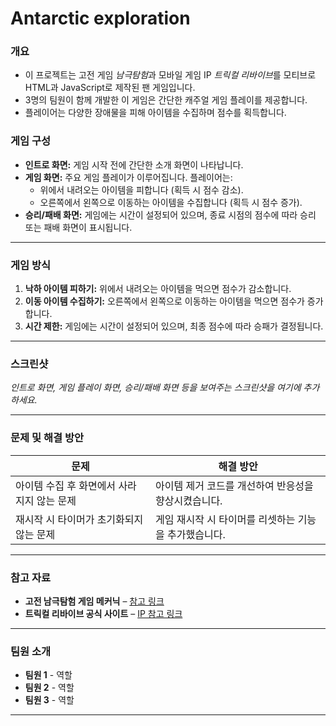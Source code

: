 # Antarctic exploration

### 개요
- 이 프로젝트는 고전 게임 *남극탐험*과 모바일 게임 IP *트릭컬 리바이브*를 모티브로 HTML과 JavaScript로 제작된 팬 게임입니다.
- 3명의 팀원이 함께 개발한 이 게임은 간단한 캐주얼 게임 플레이를 제공합니다.
- 플레이어는 다양한 장애물을 피해 아이템을 수집하며 점수를 획득합니다.

### 게임 구성
- **인트로 화면:** 게임 시작 전에 간단한 소개 화면이 나타납니다.
- **게임 화면:** 주요 게임 플레이가 이루어집니다. 플레이어는:
  - 위에서 내려오는 아이템을 피합니다 (획득 시 점수 감소).
  - 오른쪽에서 왼쪽으로 이동하는 아이템을 수집합니다 (획득 시 점수 증가).
- **승리/패배 화면:** 게임에는 시간이 설정되어 있으며, 종료 시점의 점수에 따라 승리 또는 패배 화면이 표시됩니다.

---

### 게임 방식
1. **낙하 아이템 피하기:** 위에서 내려오는 아이템을 먹으면 점수가 감소합니다.
2. **이동 아이템 수집하기:** 오른쪽에서 왼쪽으로 이동하는 아이템을 먹으면 점수가 증가합니다.
3. **시간 제한:** 게임에는 시간이 설정되어 있으며, 최종 점수에 따라 승패가 결정됩니다.

---

### 스크린샷
_인트로 화면, 게임 플레이 화면, 승리/패배 화면 등을 보여주는 스크린샷을 여기에 추가하세요._

---

### 문제 및 해결 방안
| 문제 | 해결 방안 |
|------|----------|
| 아이템 수집 후 화면에서 사라지지 않는 문제 | 아이템 제거 코드를 개선하여 반응성을 향상시켰습니다. |
| 재시작 시 타이머가 초기화되지 않는 문제 | 게임 재시작 시 타이머를 리셋하는 기능을 추가했습니다. |

---

### 참고 자료
- **고전 남극탐험 게임 메커닉** – [참고 링크](#)
- **트릭컬 리바이브 공식 사이트** – [IP 참고 링크](#)

---

### 팀원 소개
- **팀원 1** - 역할
- **팀원 2** - 역할
- **팀원 3** - 역할

---
